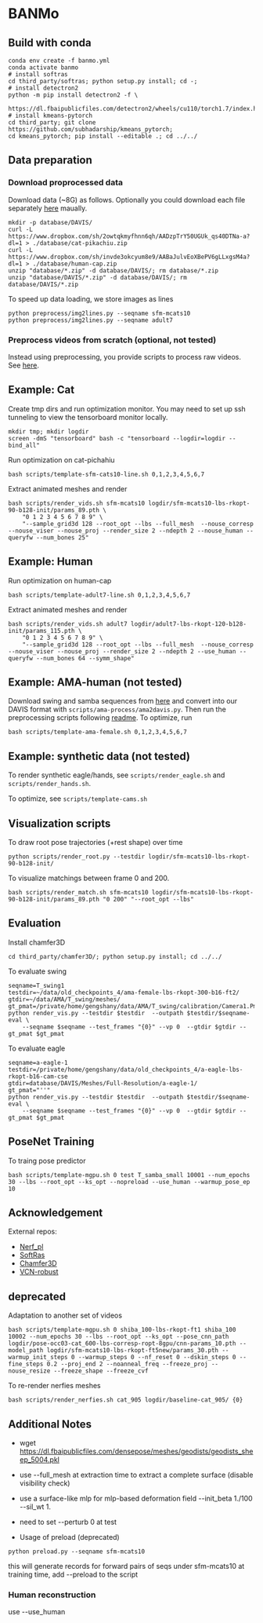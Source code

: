 # BANMo

## Build with conda
```
conda env create -f banmo.yml
conda activate banmo
# install softras
cd third_party/softras; python setup.py install; cd -;
# install detectron2
python -m pip install detectron2 -f \
  https://dl.fbaipublicfiles.com/detectron2/wheels/cu110/torch1.7/index.html
# install kmeans-pytorch
cd third_party; git clone https://github.com/subhadarship/kmeans_pytorch; 
cd kmeans_pytorch; pip install --editable .; cd ../../
```

## Data preparation
### Download proprocessed data
Download data (~8G) as follows. 
Optionally you could download each file separately [here](https://www.dropbox.com/sh/2owtqkmyfhnn6qh/AADzpTrY50UGUk_qs40DTNa-a?dl=0) maually.
```
mkdir -p database/DAVIS/
curl -L https://www.dropbox.com/sh/2owtqkmyfhnn6qh/AADzpTrY50UGUk_qs40DTNa-a?dl=1 > ./database/cat-pikachiu.zip
curl -L https://www.dropbox.com/sh/invde3okcyum8e9/AABaJulvEoXBePV6gLLxgsM4a?dl=1 > ./database/human-cap.zip
unzip "database/*.zip" -d database/DAVIS/; rm database/*.zip
unzip "database/DAVIS/*.zip" -d database/DAVIS/; rm database/DAVIS/*.zip
```
To speed up data loading, we store images as lines
```
python preprocess/img2lines.py --seqname sfm-mcats10
python preprocess/img2lines.py --seqname adult7
```
### Preprocess videos from scratch (optional, not tested)
Instead using preprocessing, you provide scripts to process raw videos. See [here](./preprocess).

## Example: Cat
Create tmp dirs and run optimization monitor.
You may need to set up ssh tunneling to view the tensorboard monitor locally.
```
mkdir tmp; mkdir logdir
screen -dmS "tensorboard" bash -c "tensorboard --logdir=logdir --bind_all"
```
Run optimization on cat-pichahiu
```
bash scripts/template-sfm-cats10-line.sh 0,1,2,3,4,5,6,7
```
Extract animated meshes and render
```
bash scripts/render_vids.sh sfm-mcats10 logdir/sfm-mcats10-lbs-rkopt-90-b128-init/params_89.pth \
    "0 1 2 3 4 5 6 7 8 9" \
    "--sample_grid3d 128 --root_opt --lbs --full_mesh  --nouse_corresp --nouse_viser --nouse_proj --render_size 2 --ndepth 2 --nouse_human --queryfw --num_bones 25"
```

## Example: Human
Run optimization on human-cap
```
bash scripts/template-adult7-line.sh 0,1,2,3,4,5,6,7
```
Extract animated meshes and render
```
bash scripts/render_vids.sh adult7 logdir/adult7-lbs-rkopt-120-b128-init/params_115.pth \
    "0 1 2 3 4 5 6 7 8 9" \
    "--sample_grid3d 128 --root_opt --lbs --full_mesh  --nouse_corresp --nouse_viser --nouse_proj --render_size 2 --ndepth 2 --use_human --queryfw --num_bones 64 --symm_shape"
``` 

## Example: AMA-human (not tested)
Download swing and samba sequences from [here](https://people.csail.mit.edu/drdaniel/mesh_animation/) 
and convert into our DAVIS format with `scripts/ama-process/ama2davis.py`.
Then run the preprocessing scripts following [readme](preprocess/README.md).
To optimize, run 
```
bash scripts/template-ama-female.sh 0,1,2,3,4,5,6,7
```

## Example: synthetic data (not tested)
To render synthetic eagle/hands, see `scripts/render_eagle.sh` and `scripts/render_hands.sh`.

To optimize, see `scripts/template-cams.sh`

## Visualization scripts
To draw root pose trajectories (+rest shape) over time
```
python scripts/render_root.py --testdir logdir/sfm-mcats10-lbs-rkopt-90-b128-init/
```
To visualize matchings between frame 0 and 200.
```
bash scripts/render_match.sh sfm-mcats10 logdir/sfm-mcats10-lbs-rkopt-90-b128-init/params_89.pth "0 200" "--root_opt --lbs"
```

## Evaluation
Install chamfer3D
```
cd third_party/chamfer3D/; python setup.py install; cd ../../
```
To evaluate swing
```
seqname=T_swing1
testdir=~/data/old_checkpoints_4/ama-female-lbs-rkopt-300-b16-ft2/
gtdir=~/data/AMA/T_swing/meshes/
gt_pmat=/private/home/gengshany/data/AMA/T_swing/calibration/Camera1.Pmat.cal
python render_vis.py --testdir $testdir  --outpath $testdir/$seqname-eval \
    --seqname $seqname --test_frames "{0}" --vp 0  --gtdir $gtdir --gt_pmat $gt_pmat
```
To evaluate eagle
```
seqname=a-eagle-1
testdir=/private/home/gengshany/data/old_checkpoints_4/a-eagle-lbs-rkopt-b16-cam-cse
gtdir=database/DAVIS/Meshes/Full-Resolution/a-eagle-1/
gt_pmat="''"
python render_vis.py --testdir $testdir  --outpath $testdir/$seqname-eval \
    --seqname $seqname --test_frames "{0}" --vp 0  --gtdir $gtdir --gt_pmat $gt_pmat
```

## PoseNet Training
To traing pose predictor
```
bash scripts/template-mgpu.sh 0 test T_samba_small 10001 --num_epochs 30 --lbs --root_opt --ks_opt --nopreload --use_human --warmup_pose_ep 10
```

## Acknowledgement

External repos:
- [Nerf_pl](https://github.com/kwea123/nerf_pl)
- [SoftRas](https://github.com/ShichenLiu/SoftRas)
- [Chamfer3D](https://github.com/ThibaultGROUEIX/ChamferDistancePytorch)
- [VCN-robust](https://github.com/gengshan-y/rigidmask)

## deprecated
Adaptation to another set of videos
```
bash scripts/template-mgpu.sh 0 shiba_100-lbs-rkopt-ft1 shiba_100 10002 --num_epochs 30 --lbs --root_opt --ks_opt --pose_cnn_path logdir/pose-occ03-cat_600-lbs-corresp-ropt-8gpu/cnn-params_10.pth --model_path logdir/sfm-mcats10-lbs-rkopt-ft5new/params_30.pth --warmup_init_steps 0 --warmup_steps 0 --nf_reset 0 --dskin_steps 0 --fine_steps 0.2 --proj_end 2 --noanneal_freq --freeze_proj --nouse_resize --freeze_shape --freeze_cvf
```
To re-render nerfies meshes
```
bash scripts/render_nerfies.sh cat_905 logdir/baseline-cat_905/ {0}
```

## Additional Notes
- wget https://dl.fbaipublicfiles.com/densepose/meshes/geodists/geodists_sheep_5004.pkl

- use --full_mesh at extraction time to extract a complete surface (disable visibility check)

- use a surface-like mlp for mlp-based deformation field --init_beta 1./100 --sil_wt 1.

- need to set --perturb 0 at test

- Usage of preload (deprecated)
```
python preload.py --seqname sfm-mcats10
```
this will generate records for forward pairs of seqs under sfm-mcats10
at training time, add --preload to the script

### Human reconstruction
use --use_human
